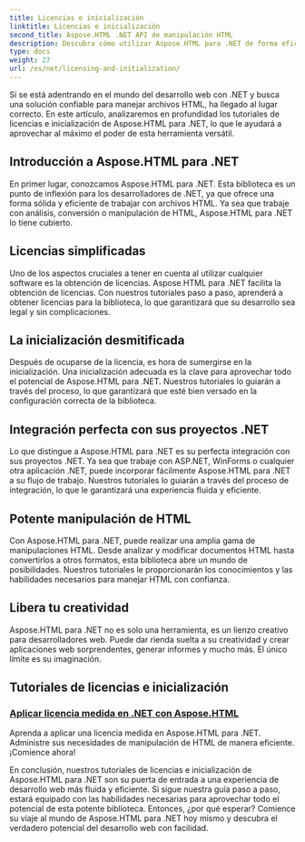 ```yaml
---
title: Licencias e inicialización
linktitle: Licencias e inicialización
second_title: Aspose.HTML .NET API de manipulación HTML
description: Descubra cómo utilizar Aspose.HTML para .NET de forma eficaz a través de nuestros completos tutoriales de licencias e inicialización. Descubra todo el potencial de esta herramienta.
type: docs
weight: 27
url: /es/net/licensing-and-initialization/
---
```


Si se está adentrando en el mundo del desarrollo web con .NET y busca una solución confiable para manejar archivos HTML, ha llegado al lugar correcto. En este artículo, analizaremos en profundidad los tutoriales de licencias e inicialización de Aspose.HTML para .NET, lo que le ayudará a aprovechar al máximo el poder de esta herramienta versátil.

## Introducción a Aspose.HTML para .NET

En primer lugar, conozcamos Aspose.HTML para .NET. Esta biblioteca es un punto de inflexión para los desarrolladores de .NET, ya que ofrece una forma sólida y eficiente de trabajar con archivos HTML. Ya sea que trabaje con análisis, conversión o manipulación de HTML, Aspose.HTML para .NET lo tiene cubierto. 

## Licencias simplificadas

Uno de los aspectos cruciales a tener en cuenta al utilizar cualquier software es la obtención de licencias. Aspose.HTML para .NET facilita la obtención de licencias. Con nuestros tutoriales paso a paso, aprenderá a obtener licencias para la biblioteca, lo que garantizará que su desarrollo sea legal y sin complicaciones. 

## La inicialización desmitificada

Después de ocuparse de la licencia, es hora de sumergirse en la inicialización. Una inicialización adecuada es la clave para aprovechar todo el potencial de Aspose.HTML para .NET. Nuestros tutoriales lo guiarán a través del proceso, lo que garantizará que esté bien versado en la configuración correcta de la biblioteca. 

## Integración perfecta con sus proyectos .NET

Lo que distingue a Aspose.HTML para .NET es su perfecta integración con sus proyectos .NET. Ya sea que trabaje con ASP.NET, WinForms o cualquier otra aplicación .NET, puede incorporar fácilmente Aspose.HTML para .NET a su flujo de trabajo. Nuestros tutoriales lo guiarán a través del proceso de integración, lo que le garantizará una experiencia fluida y eficiente.

## Potente manipulación de HTML

Con Aspose.HTML para .NET, puede realizar una amplia gama de manipulaciones HTML. Desde analizar y modificar documentos HTML hasta convertirlos a otros formatos, esta biblioteca abre un mundo de posibilidades. Nuestros tutoriales le proporcionarán los conocimientos y las habilidades necesarios para manejar HTML con confianza.

## Libera tu creatividad

Aspose.HTML para .NET no es solo una herramienta, es un lienzo creativo para desarrolladores web. Puede dar rienda suelta a su creatividad y crear aplicaciones web sorprendentes, generar informes y mucho más. El único límite es su imaginación.

## Tutoriales de licencias e inicialización
### [Aplicar licencia medida en .NET con Aspose.HTML](./apply-metered-license/)
Aprenda a aplicar una licencia medida en Aspose.HTML para .NET. Administre sus necesidades de manipulación de HTML de manera eficiente. ¡Comience ahora!

En conclusión, nuestros tutoriales de licencias e inicialización de Aspose.HTML para .NET son su puerta de entrada a una experiencia de desarrollo web más fluida y eficiente. Si sigue nuestra guía paso a paso, estará equipado con las habilidades necesarias para aprovechar todo el potencial de esta potente biblioteca. Entonces, ¿por qué esperar? Comience su viaje al mundo de Aspose.HTML para .NET hoy mismo y descubra el verdadero potencial del desarrollo web con facilidad.